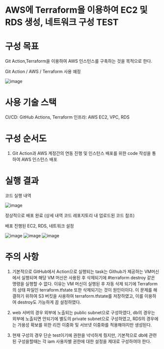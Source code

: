 
# AWS에 Terraform을 이용하여 EC2 및 RDS 생성, 네트워크 구성 TEST

# 구성 목표

Git Action,Terraform을 이용하여 AWS 인스턴스를 구축하는 것을 목적으로 한다.

Git Action / AWS / Terraform 사용 예정

![image](https://github.com/user-attachments/assets/4f117912-c256-4eb9-8759-90084aeafe10)

# 사용 기술 스택

CI/CD: GitHub Actions, Terraform
인프라: AWS EC2, VPC, RDS

# 구성 순서도

1. Git Action과 AWS 계정간의 연동 진행 및 인스턴스 배포를 위한 code 작성을 통하여 AWS 인스턴스 배포

# 실행 결과

코드 실행 내역 

![image](https://github.com/user-attachments/assets/e759d23b-4050-4be3-8d5a-afba82d2868b)

정상적으로 배포 완료 (상세 내역 코드 레포지토리 내 업로드된 코드 참조)

배포 진행된 EC2, RDS, 네트워크 설정

![image](https://github.com/user-attachments/assets/493055b4-3e01-4433-bec1-2497ae0cdb67)
![image](https://github.com/user-attachments/assets/a9d93844-72b0-4255-bdf4-912a10860b35)
![image](https://github.com/user-attachments/assets/9b47a7f3-8ffa-4278-b23d-e17a375cadd4)


# 주의 사항

1. 기본적으로 GitHub에서 Action으로 실행되는 task는 Github가 제공하는 VM머신에서 실행되며 해당 VM 머신은 사용된 후 삭제되기에 #terraform destroy 같은 명령을 실행할 수 없다.
이유는 VM 머신이 실행된 후 자동 삭제 되기에 Terraform의 상태 파일인 terraform.tfstate 또한 삭제되기는 것이 원인이이다.
이 문제를 해결하기 위하여 S3 버킷을 사용하여 terraform.tfstate를 저장하였고, 이를 이용하여 destroy도 가능하게 끔 설정하였다.

3. web 서버의 경우 외부에 노출되는 public subnet으로 구성하였다, db의 경우는 외부에 노출되면 안되기에 별도의 private subnet으로 구성하였고, RDS의 경우에는 가용성 확보를 위한 리전 이중화 및 서브넷 이중화를 적용해야지만 생성된다.

4. 현재 구성의 경우 단순 test이기에 권한을 넉넉하게 줬지만, 기본적으로 db에 관련된 구성을할때는 각 iam 사용자별 권한에 대한 설정을 제대로 구성하여야 한다.

   
